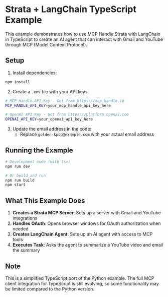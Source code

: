 # Strata + LangChain TypeScript Example

This example demonstrates how to use MCP Handle Strata with LangChain in TypeScript to create an AI agent that can interact with Gmail and YouTube through MCP (Model Context Protocol).

## Setup

1. Install dependencies:
```bash
npm install
```

2. Create a `.env` file with your API keys:
```bash
# MCP Handle API Key - Get from https://mcp_handle.io
MCP_HANDLE_API_KEY=your_mcp_handle_api_key_here

# OpenAI API Key - Get from https://platform.openai.com
OPENAI_API_KEY=your_openai_api_key_here
```

3. Update the email address in the code:
   - Replace `golden-kpop@example.com` with your actual email address

## Running the Example

```bash
# Development mode (with tsx)
npm run dev

# Or build and run
npm run build
npm start
```

## What This Example Does

1. **Creates a Strata MCP Server**: Sets up a server with Gmail and YouTube integrations
2. **Handles OAuth**: Opens browser windows for OAuth authorization when needed
3. **Creates LangChain Agent**: Sets up an AI agent with access to MCP tools
4. **Executes Task**: Asks the agent to summarize a YouTube video and email the summary

## Note

This is a simplified TypeScript port of the Python example. The full MCP client integration for TypeScript is still evolving, so some functionality may be limited compared to the Python version.
